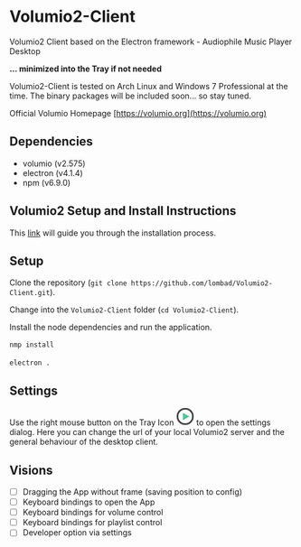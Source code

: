 # Volumio2-Client
Volumio2 Client based on the Electron framework - Audiophile Music Player Desktop

**... minimized into the Tray if not needed**

Volumio2-Client is tested on Arch Linux and Windows 7 Professional at the time. The binary packages will be included soon... so stay tuned.

Official Volumio Homepage [https://volumio.org](https://volumio.org)

## Dependencies
* volumio (v2.575)
* electron (v4.1.4)
* npm (v6.9.0)

## Volumio2 Setup and Install Instructions

This [link](https://volumio.org/get-started/) will guide you through the installation process.

## Setup
Clone the repository (`git clone https://github.com/lombad/Volumio2-Client.git`).

Change into the `Volumio2-Client` folder (`cd Volumio2-Client`).

Install the node dependencies and run the application.
```
nmp install

electron .
```

## Settings
Use the right mouse button on the Tray Icon ![tray icon](https://github.com/lombad/Volumio2-Client/blob/master/assets/img/favicon-play.png "Tray Icon") to open the settings dialog. Here you can change the url of your local Volumio2 server and the general behaviour of the desktop client.

## Visions
- [ ] Dragging the App without frame (saving position to config)
- [ ] Keyboard bindings to open the App
- [ ] Keyboard bindings for volume control
- [ ] Keyboard bindings for playlist control
- [ ] Developer option via settings
